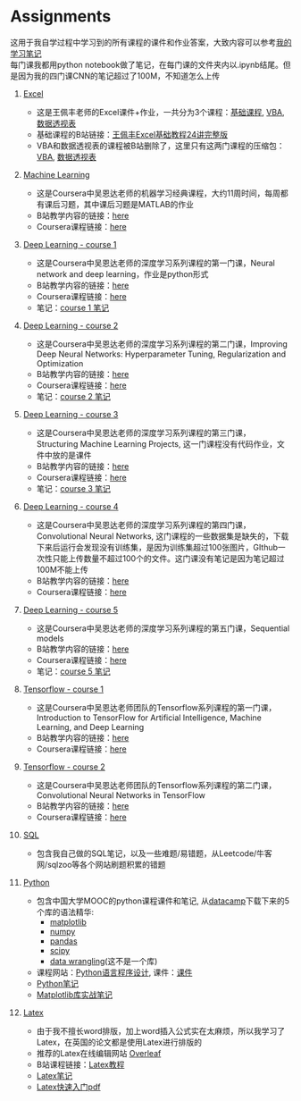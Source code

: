 # Assignments
这用于我自学过程中学习到的所有课程的课件和作业答案，大致内容可以参考[我的学习笔记](http://www.xiaohongshu.com/discovery/item/61f760410000000021037d35?share_from_user_hidden=true&xhsshare=WeixinSession&appuid=599e78cf82ec396a8b13b4e4&apptime=1646861365)  
每门课我都用python notebook做了笔记，在每门课的文件夹内以.ipynb结尾。但是因为我的四门课CNN的笔记超过了100M，不知道怎么上传


1. [Excel](https://github.com/Lynn-Luyp/Assignments/tree/main/Excel)
    - 这是王佩丰老师的Excel课件+作业，一共分为3个课程：[基础课程](https://github.com/Lynn-Luyp/Assignments/tree/main/Excel/Basic), [VBA](https://github.com/Lynn-Luyp/Assignments/tree/main/Excel/VBA), [数据透视表](https://github.com/Lynn-Luyp/Assignments/tree/main/Excel/%E7%8E%8B%E4%BD%A9%E4%B8%B0Excel2010%E6%95%B0%E6%8D%AE%E9%80%8F%E8%A7%86%E8%A1%A8%E8%AF%BE%E4%BB%B6)
    - 基础课程的B站链接：[王佩丰Excel基础教程24讲完整版](https://www.bilibili.com/video/BV1yJ411s7wS?from=search&seid=9935850603319789450&spm_id_from=333.337.0.0)
    - VBA和数据透视表的课程被B站删除了，这里只有这两门课程的压缩包：[VBA](https://github.com/Lynn-Luyp/Assignments/blob/main/Excel/%E8%B7%9F%E7%9D%80%E7%8E%8B%E4%BD%A9%E4%B8%B0%E5%AD%A6VBA%E9%99%84%E4%BB%B6.zip), [数据透视表](https://github.com/Lynn-Luyp/Assignments/blob/main/Excel/%E7%8E%8B%E4%BD%A9%E4%B8%B0Excel2010%E6%95%B0%E6%8D%AE%E9%80%8F%E8%A7%86%E8%A1%A8%E8%AF%BE%E4%BB%B6.zip)

2. [Machine Learning](https://github.com/Lynn-Luyp/Assignments/tree/main/Coursera-Machine%20Learning)
    - 这是Coursera中吴恩达老师的机器学习经典课程，大约11周时间，每周都有课后习题，其中课后习题是MATLAB的作业
    - B站教学内容的链接：[here](https://www.bilibili.com/video/BV1Vx411Q7yn?from=search&seid=3281420596050406517&spm_id_from=333.337.0.0)
    - Coursera课程链接：[here](https://www.coursera.org/learn/machine-learning?)

3. [Deep Learning - course 1](https://github.com/Lynn-Luyp/Assignments/tree/main/Coursera-Deep%20learning%20Specialization/Course%201)
    - 这是Coursera中吴恩达老师的深度学习系列课程的第一门课，Neural network and deep learning，作业是python形式
    - B站教学内容的链接：[here](https://www.bilibili.com/video/BV164411m79z?spm_id_from=333.999.0.0)
    - Coursera课程链接：[here](https://www.coursera.org/learn/neural-networks-deep-learning?)
    - 笔记：[course 1 笔记](https://github.com/Lynn-Luyp/Assignments/blob/main/Coursera-Deep%20learning%20Specialization/Course%201/Deep%20learning%201.ipynb)
    
4. [Deep Learning - course 2](https://github.com/Lynn-Luyp/Assignments/tree/main/Coursera-Deep%20learning%20Specialization/Course%202)
    - 这是Coursera中吴恩达老师的深度学习系列课程的第二门课，Improving Deep Neural Networks: Hyperparameter Tuning, Regularization and Optimization
    - B站教学内容的链接：[here](https://www.bilibili.com/video/BV1V441127zE?spm_id_from=333.999.0.0)
    - Coursera课程链接：[here](https://www.coursera.org/learn/deep-neural-network?specialization=deep-learning)
    - 笔记：[course 2 笔记](https://github.com/Lynn-Luyp/Assignments/blob/main/Coursera-Deep%20learning%20Specialization/Course%202/DL%202%20improve%20NN.ipynb)

5. [Deep Learning - course 3](https://github.com/Lynn-Luyp/Assignments/tree/main/Coursera-Deep%20learning%20Specialization/Course%203)
    - 这是Coursera中吴恩达老师的深度学习系列课程的第三门课，Structuring Machine Learning Projects, 这一门课程没有代码作业，文件中放的是课件
    - B站教学内容的链接：[here](https://www.bilibili.com/video/BV1f4411C7Nx?spm_id_from=333.999.0.0)
    - Coursera课程链接：[here](https://www.coursera.org/learn/machine-learning-projects?specialization=deep-learning)
    - 笔记：[course 3 笔记](https://github.com/Lynn-Luyp/Assignments/blob/main/Coursera-Deep%20learning%20Specialization/Course%203/DL%203%20structure.ipynb)

6. [Deep Learning - course 4](https://github.com/Lynn-Luyp/Assignments/tree/main/Coursera-Deep%20learning%20Specialization/Course%204)
    - 这是Coursera中吴恩达老师的深度学习系列课程的第四门课，Convolutional Neural Networks, 这门课程的一些数据集是缺失的，下载下来后运行会发现没有训练集，是因为训练集超过100张图片，GIthub一次性只能上传数量不超过100个的文件。这门课没有笔记是因为笔记超过100M不能上传
    - B站教学内容的链接：[here](https://www.bilibili.com/video/BV1F4411y7o7?spm_id_from=333.999.0.0)
    - Coursera课程链接：[here](https://www.coursera.org/learn/convolutional-neural-networks?specialization=deep-learning)

7. [Deep Learning - course 5](https://github.com/Lynn-Luyp/Assignments/tree/main/Coursera-Deep%20learning%20Specialization/Course%205)
    - 这是Coursera中吴恩达老师的深度学习系列课程的第五门课，Sequential models
    - B站教学内容的链接：[here](https://www.bilibili.com/video/BV1F4411y7BA?spm_id_from=333.999.0.0)
    - Coursera课程链接：[here](https://www.coursera.org/learn/nlp-sequence-models?specialization=deep-learning)
    - 笔记：[course 5 笔记](https://github.com/Lynn-Luyp/Assignments/blob/main/Coursera-Deep%20learning%20Specialization/Course%205/Sequence%20Models.ipynb)

8. [Tensorflow - course 1](https://github.com/Lynn-Luyp/Assignments/tree/main/Coursera-Tensorflow%20Specialization/Course%201)
    - 这是Coursera中吴恩达老师团队的Tensorflow系列课程的第一门课，Introduction to TensorFlow for Artificial Intelligence, Machine Learning, and Deep Learning
    - B站教学内容的链接：[here](https://www.bilibili.com/video/BV1A5411b7w7?from=search&seid=10547493448075596213&spm_id_from=333.337.0.0)
    - Coursera课程链接：[here](https://www.coursera.org/learn/introduction-tensorflow?specialization=tensorflow-in-practice)
    
9. [Tensorflow - course 2](https://github.com/Lynn-Luyp/Assignments/tree/main/Coursera-Tensorflow%20Specialization/Course%202)
    - 这是Coursera中吴恩达老师团队的Tensorflow系列课程的第二门课，Convolutional Neural Networks in TensorFlow
    - B站教学内容的链接：[here](https://www.bilibili.com/video/BV1A5411b7w7?p=26)
    - Coursera课程链接：[here](https://www.coursera.org/learn/convolutional-neural-networks-tensorflow?specialization=tensorflow-in-practice)

10. [SQL](https://github.com/Lynn-Luyp/Assignments/tree/main/SQL)
    - 包含我自己做的SQL笔记，以及一些难题/易错题，从Leetcode/牛客网/sqlzoo等各个网站刷题积累的错题

11. [Python](https://github.com/Lynn-Luyp/Assignments/tree/main/Python)
    - 包含中国大学MOOC的python课程课件和笔记, 从[datacamp](https://www.datacamp.com/)下载下来的5个库的语法精华: 
        - [matplotlib](https://github.com/Lynn-Luyp/Assignments/blob/main/Python/matplotlib%20cheat%20sheet.pdf)
        - [numpy](https://github.com/Lynn-Luyp/Assignments/blob/main/Python/numpy%20cheat%20sheet.pdf)
        - [pandas](https://github.com/Lynn-Luyp/Assignments/blob/main/Python/pandas%20cheat%20sheet.pdf)
        - [scipy](https://github.com/Lynn-Luyp/Assignments/blob/main/Python/scipy%20cheat%20sheet.pdf)
        - [data wrangling](https://github.com/Lynn-Luyp/Assignments/blob/main/Python/wrangling%20cheat%20sheet.pdf)(这不是一个库)
    - 课程网站：[Python语言程序设计](https://www.icourse163.org/course/BIT-268001?outVendor=zw_mooc_pclszykctj_), 课件：[课件](https://github.com/Lynn-Luyp/Assignments/tree/main/Python/Mooc/Mooc%20pdf)
    - [Python笔记](https://github.com/Lynn-Luyp/Assignments/blob/main/Python/Mooc/python%E7%AC%94%E8%AE%B0.py)
    - [Matplotlib库实战笔记](https://github.com/Lynn-Luyp/Assignments/blob/main/Python/plt%E5%AD%A6%E4%B9%A0%E7%AC%94%E8%AE%B0.ipynb)

12. [Latex](https://github.com/Lynn-Luyp/Assignments/tree/main/Latex)
    - 由于我不擅长word排版，加上word插入公式实在太麻烦，所以我学习了Latex，在英国的论文都是使用Latex进行排版的
    - 推荐的Latex在线编辑网站 [Overleaf](https://www.overleaf.com/login?)
    - B站课程链接：[Latex教程](https://www.bilibili.com/video/BV1no4y1U7At?spm_id_from=333.999.0.0)
    - [Latex笔记](https://github.com/Lynn-Luyp/Assignments/blob/main/Latex/LaTex.ipynb)
    - [Latex快速入门pdf](https://github.com/Lynn-Luyp/Assignments/blob/main/Latex/lshort-zh-cn.pdf)













